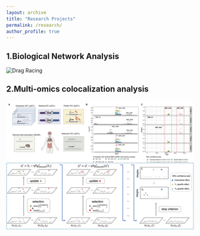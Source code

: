 ```yaml
---
layout: archive
title: "Research Projects"
permalink: /research/
author_profile: true
---
```


## 1.Biological Network Analysis

![Drag Racing](../images/Biological_Network.png)


## 2.Multi-omics colocalization analysis

![Drag Racing](../images/ColocBoost.jpg)